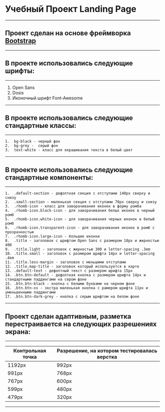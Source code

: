 # Учебный Проект Landing Page
***
## Проект сделан на основе фреймворка [Bootstrap](https://getbootstrap.com/)
***
## В проекте использовались следующие шрифты:
***
1.	Open Sans
2.	Dosis 
3.	Иконочный шрифт Font-Awesome
***
## В проекте использовались следующие стандартные классы:
***
    1.  bg-black - черный фон
    2.  bg-grey -  серый фон
    3.  text-white - класс для окрашивания текста в белый цвет 
***
## В проекте использовались следующие стандартные компоненты:
***
    1.  .default-section - дефолтная секция с отступами 140px сверху и снизу
    2.  .small-section - маленькая секция с отступами 70px сверху и снизу
    3.  .rhomb-icon - класс для заворачивания иконок в форму ромба
    4.  .rhomb-icon.black-icon - для заворачивания белых иконок в черный ромб
    5.  .rhomb-icon.white-icon - для заворачивания черных иконок в белый ромб
    6.  .rhomb-icon.transparent-icon - для заворачивания иконок в ромб с прозрачностью
    7.  .rhomb-icon.large-icon - большие иконки
    8.  .title - заголовок с шрифтом Open Sans с размером 18px и жирностью 400
    9.  .title.light - заголовок с жирностью 300 и letter-spacing .3em
    10. .title.small - заголовок с размером шрифта 14px и letter-spacing .4em
    11. .title.less-margin - заголовок с меньшими отступами
    12. .title.map-title - заголовок который используется в карте
    13. .default-text - дефолтный текст с размером шрифта 15px
    14. .btn.btn-default - дефолтная кнопка с размером шрифта 14px и стандартными паддингами на сером фоне
    15. .btn.btn-black - кнопка с белыми буквами на черном фоне
    16. .btn.btn-xs - экстра маленькая кнопка с рамером шрифта 11px и уменьшенными паддингами
    17. .btn.btn-dark-grey - кнопка с серым шрифтом на белом фоне
***
## Проект сделан адаптивным, разметка перестраивается на следующих разрешениях экрана:
***
|Контрольная точка | Разрешение, на котором тестировалась верстка
|------------------|---------------------------------------------
|    1192px        |      992px
|    991px         |      768px
|    767px         |      600px
|    599px         |      480px
|    479px         |      320px
***
